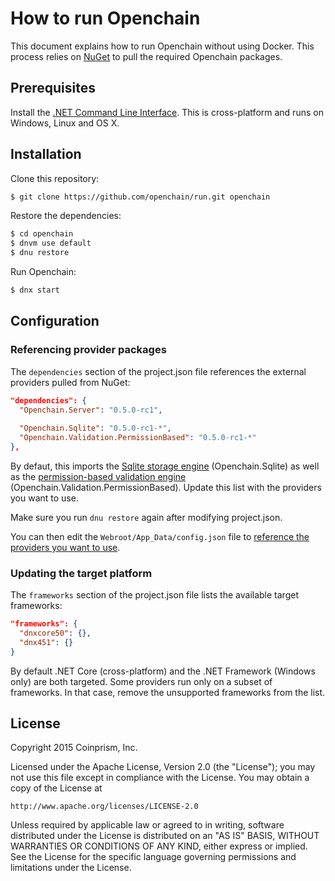 # How to run Openchain

This document explains how to run Openchain without using Docker. This process relies on [NuGet](https://www.nuget.org/) to pull the required Openchain packages.

## Prerequisites

Install the [.NET Command Line Interface](https://github.com/dotnet/cli). This is cross-platform and runs on Windows, Linux and OS X.

## Installation

Clone this repository:

``` bash
$ git clone https://github.com/openchain/run.git openchain
```

Restore the dependencies:

``` bash
$ cd openchain
$ dnvm use default
$ dnu restore
```

Run Openchain:

``` bash
$ dnx start
```

## Configuration

### Referencing provider packages

The ``dependencies`` section of the project.json file references the external providers pulled from NuGet:

``` json
"dependencies": {
  "Openchain.Server": "0.5.0-rc1",
  
  "Openchain.Sqlite": "0.5.0-rc1-*",
  "Openchain.Validation.PermissionBased": "0.5.0-rc1-*"
},
```

By defaut, this imports the [Sqlite storage engine](https://www.nuget.org/packages/Openchain.Sqlite) (Openchain.Sqlite) as well as the [permission-based validation engine](https://www.nuget.org/packages/Openchain.Validation.PermissionBased) (Openchain.Validation.PermissionBased). Update this list with the providers you want to use.

Make sure you run ``dnu restore`` again after modifying project.json.

You can then edit the ``Webroot/App_Data/config.json`` file to [reference the providers you want to use](https://docs.openchain.org/en/latest/general/configuration.html).

### Updating the target platform

The ``frameworks`` section of the project.json file lists the available target frameworks:

``` json
"frameworks": {
  "dnxcore50": {},
  "dnx451": {}
}
```

By default .NET Core (cross-platform) and the .NET Framework (Windows only) are both targeted. Some providers run only on a subset of frameworks. In that case, remove the unsupported frameworks from the list.

## License

Copyright 2015 Coinprism, Inc.

Licensed under the Apache License, Version 2.0 (the "License"); you may not use this file except in compliance with the License. You may obtain a copy of the License at

    http://www.apache.org/licenses/LICENSE-2.0

Unless required by applicable law or agreed to in writing, software distributed under the License is distributed on an "AS IS" BASIS, WITHOUT WARRANTIES OR CONDITIONS OF ANY KIND, either express or implied.
See the License for the specific language governing permissions and limitations under the License.
